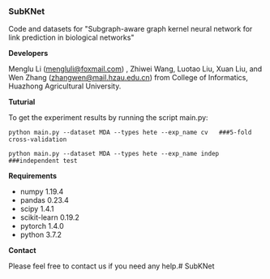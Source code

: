 ### SubKNet

Code and datasets for "Subgraph-aware graph kernel neural network for link prediction in biological networks"

**Developers**

Menglu Li ([mengluli@foxmail.com](mailto:mengluli@foxmail.com)) , Zhiwei Wang, Luotao Liu, Xuan Liu, and Wen Zhang ([zhangwen@mail.hzau.edu.cn](mailto:zhangwen@mail.hzau.edu.cn)) from College of Informatics, Huazhong Agricultural University.

**Tuturial**

To get the experiment results by running the script main.py:

```
python main.py --dataset MDA --types hete --exp_name cv   ###5-fold cross-validation
```

```
python main.py --dataset MDA --types hete --exp_name indep   ###independent test
```

**Requirements**

- numpy 1.19.4
- pandas 0.23.4
- scipy 1.4.1
- scikit-learn 0.19.2
- pytorch 1.4.0
- python 3.7.2

**Contact**

Please feel free to contact us if you need any help.# SubKNet

